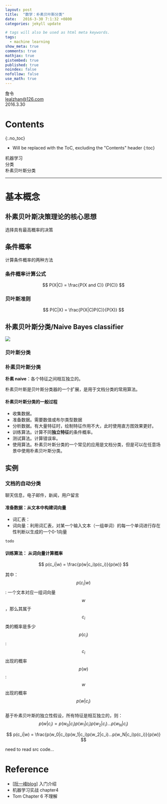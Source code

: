 ```yaml
---
layout: post
title:  "数学：朴素贝叶斯分类"
date:   2016-3-30 7:1:32 +0800
categories: jekyll update

# tags will also be used as html meta keywords.
tags:
  - machine learning
show_meta: true
comments: true
mathjax: true
gistembed: true
published: true
noindex: false
nofollow: false
use_math: true
---
```


詹令   
lealzhan@126.com    
2016.3.30   

# Contents
{:.no_toc}

* Will be replaced with the ToC, excluding the "Contents" header
{:toc}

机器学习   
分类   
朴素贝叶斯分类   

-------------------------------------------------------------

# 基本概念

## 朴素贝叶斯决策理论的核心思想
选择具有最高概率的决策

## 条件概率
计算条件概率的两种方法

### 条件概率计算公式

$$ P(X|C) =  \frac{P(X and C)} {P(C)} $$

### 贝叶斯准则

$$ P(C|X) =  \frac{P(X|C)P(C)}{P(X)} $$

## 朴素贝叶斯分类/Naive Bayes classifier

![](https://4.bp.blogspot.com/-a5kVHCQDxCM/Vvueh_DHzuI/AAAAAAAAHZg/1q7rfFgLfakuY1Z8cXb-Z5ubJAqzg_Z3A/s1600/PIC_20160330_173216_E0B.JPG)

### 贝叶斯分类
### 朴素贝叶斯分类
**朴素 naive**：各个特征之间相互独立的。   

朴素贝叶斯是贝叶斯分类器的一个扩展，是用于文档分类的常用算法。

 
#### 朴素贝叶斯分类的一般过程

- 收集数据。
- 准备数据。需要数值或布尔类型数据
- 分析数据。有大量特征时，绘制特征作用不大，此时使用直方图效果更好。
- 训练算法。计算不同**独立特征**的条件概率。
- 测试算法。计算错误率。
- 使用算法。朴素贝叶斯分类的一个常见的应用是文档分类，但是可以在任意场景中使用朴素贝叶斯分类。  

## 实例

### 文档的自动分类

聊天信息，电子邮件，新闻，用户留言 

#### 准备数据：从文本中构建词向量

- 词汇表： 
- 词向量：利用词汇表，对某一个输入文本（一组单词）的每一个单词进行存在性判断以生成的一个0-1向量

``` python
todo
```

#### 训练算法： 从词向量计算概率

$$ p(c_i|w) =  \frac{p(w|c_i)p(c_i)}{p(w)} $$

其中：
$$ p(c_i|w) $$ : 一个文本对应一组词向量$$w$$，那么其属于$$c_i$$类的概率是多少      
$$ p(c_i) $$ : $$c_i$$出现的概率   
$$ p(w) $$ : $$w$$出现的概率   
$$ p(w|c_i) $$   
基于朴素贝叶斯的独立性假设，所有特征是相互独立的，则：   
$$p(w|c_i) = p(w_0|c_i)p(w_1|c_i)p(w_2|c_i)...p(w_N|c_i)$$   

$$ p(c_i|w) =  \frac{p(w_0|c_i)p(w_1|c_i)p(w_2|c_i)...p(w_N|c_i)p(c_i)}{p(w)} $$



need to read src code...


# Reference
- [[阮一峰blog](http://www.ruanyifeng.com/blog/2013/12/naive_bayes_classifier.html)] 入门介绍   
- 机器学习实战 chapter4
- Tom Chapter 6 不理解


